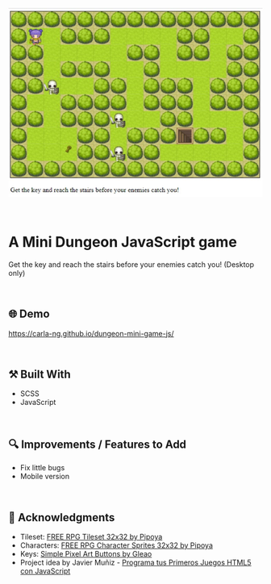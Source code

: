 <p align="center">
  <img src="https://github.com/carla-ng/dungeon-mini-game-js/blob/master/img/readme_image_1.jpg?raw=true" alt="Mini Dungeon Game">
</p>

<br/>

# A Mini Dungeon JavaScript game
Get the key and reach the stairs before your enemies catch you! (Desktop only)

<br/>

## :globe_with_meridians: Demo
https://carla-ng.github.io/dungeon-mini-game-js/

<br/>

## :hammer_and_pick: Built With
* SCSS
* JavaScript

<br/>

## :mag: Improvements / Features to Add
* Fix little bugs
* Mobile version

<br/>

## :clap: Acknowledgments
* Tileset: [FREE RPG Tileset 32x32 by Pipoya](https://pipoya.itch.io/pipoya-rpg-tileset-32x32)
* Characters: [FREE RPG Character Sprites 32x32 by Pipoya](https://pipoya.itch.io/pipoya-free-rpg-character-sprites-32x32)
* Keys: [Simple Pixel Art Buttons by Gleao](https://gleao.itch.io/simple-pixel-art-buttons)
* Project idea by Javier Muñiz - [Programa tus Primeros Juegos HTML5 con JavaScript](https://www.udemy.com/course/programa-tus-primeros-juegos-html5-con-javascript/)
